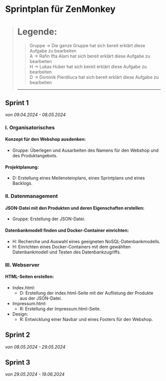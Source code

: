 # Sprintplan für ZenMonkey
> # Legende:<br>
>>Gruppe -> Die ganze Gruppe hat sich bereit erklärt diese Aufgabe zu bearbeiten<br>
>>A -> Rafin Ifta Alam hat sich bereit erklärt diese Aufgabe zu bearbeiten<br>
>>H -> Lukas Huber hat sich bereit erklärt diese Aufgabe zu bearbeiten<br>
>>D -> Dominik Pierdiluca hat sich bereit erklärt diese Aufgabe zu bearbeiten
> ___


## Sprint 1
*von 09.04.2024 - 08.05.2024*
### I. Organisatorisches
#### Konzept für den Webshop ausdenken:
- Gruppe: Überlegen und Ausarbeiten des Namens für den Webshop und des Produktangebots.
#### Projektplanung:
- D: Erstellung eines Meilensteinplans, eines Sprintplans und eines Backlogs.

### II. Datenmanagement
#### JSON-Datei mit den Produkten und deren Eigenschaften erstellen:
- Gruppe: Erstellung der JSON-Datei.
#### Datenbankmodell finden und Docker-Container einrichten:
- H: Recherche und Auswahl eines geeigneten NoSQL-Datenbankmodells.
- H: Einrichten eines Docker-Containers mit dem gewählten Datenbankmodell und Testen des Datenbankzugriffs.

### III. Webserver
#### HTML-Seiten erstellen:
- Index.html:
    - D: Erstellung der index.html-Seite mit der Auflistung der Produkte aus der JSON-Datei.
- Impressum.html:
    - R: Erstellung der Impressum.html-Seite.
- Design:
    - R: Entwicklung einer Navbar und eines Footers für den Webshop.

## Sprint 2
*von 08.05.2024 - 29.05.2024*

## Sprint 3
*von 29.05.2024 - 19.06.2024*
